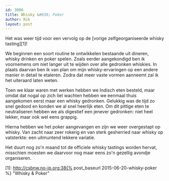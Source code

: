 ```yaml
---
id: 3006
title: Whisky &#038; Poker
author: Rik
layout: post
---
```

Het was weer tijd voor een vervolg op de [vorige zelfgeorganiseerde whisky tasting][1]!

We beginnen een soort routine te ontwikkelen bestaande uit dineren, whisky drinken en poker spelen. Zoals eerder aangekondigd ben ik voornemens om niet langer uit te wijden over alle gedronken whiskies. In plaats daarvan ben ik van plan om mijn whisky-ervaringen op een andere manier in detail te etaleren. Zodra dat meer vaste vormen aanneemt zal ik het uiteraard laten weten.

Toen we klaar waren met werken hebben we Indisch eten besteld, maar omdat dat nogal op zich liet wachten hebben we eenmaal thuis aangekomen eerst maar een whisky gedronken. Gelukkig was de tijd zo snel gedood en konden we al snel heerlijk eten. Om dit pittige eten te neutraliseren hebben we als digestief een jenever gedronken: niet heel lekker, maar ook wel eens grappig.

Hierna hebben we het poker aangevangen en zijn we weer overgestapt op whisky. Van zacht naar zeer rokerig en van sterk gesherried naar whisky op vatsterkte: een uitmuntend lekkere variatie.

Het duurt nog zo'n maand tot de officiele whisky tastings worden hervat, misschien moesten we daarvoor nog maar eens zo'n gezellig avondje organiseren.

 [1]: http://csbnw.no-ip.org:38{% post_baseurl 2015-06-20-whisky-poker %} "Whisky & Poker"